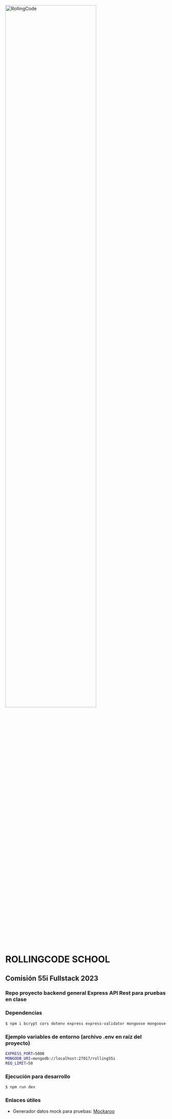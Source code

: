 <p align="left"><a href="https://rollingcodeschool.com/" target="blank"><img src="https://github.com/mundostr/rolling_55i_backend/raw/master/fullstack-portada.png" width="75%" alt="RollingCode" /></a></p>

# ROLLINGCODE SCHOOL
## Comisión 55i Fullstack 2023
### Repo proyecto backend general Express API Rest para pruebas en clase


### Dependencias
```bash
$ npm i bcrypt cors dotenv express express-validator mongoose mongoose-paginate-v2
```

### Ejemplo variables de entorno (archivo .env en raíz del proyecto)
```bash
EXPRESS_PORT=5000
MONGODB_URI=mongodb://localhost:27017/rolling55i
REQ_LIMIT=50
```

### Ejecución para desarrollo
```bash
$ npm run dev
```

### Enlaces útiles
- Generador datos mock para pruebas: [Mockaroo](https://www.mockaroo.com/)